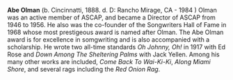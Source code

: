 
**Abe Olman** (b. Cincinnatti, 1888. d. D: Rancho Mirage, CA - 1984 ) Olman was an active member of ASCAP, and became a Director of ASCAP from 1946 to 1956. He also was the co-founder of the Songwriters Hall of Fame in 1968 whose most prestigeous award is named after Olman. The Abe Olman award is for excellence in somgwriting and is also accompanied with a scholarship. He wrote two all-time standards *Oh Johnny, Oh!* in 1917 with Ed Rose and *Down Among The Sheltering Palms* with Jack Yellen. Among his many other works are included, *Come Back To Wai-Ki-Ki*, *Along Miami Shore*, and several rags including the *Red Onion Rag*. 